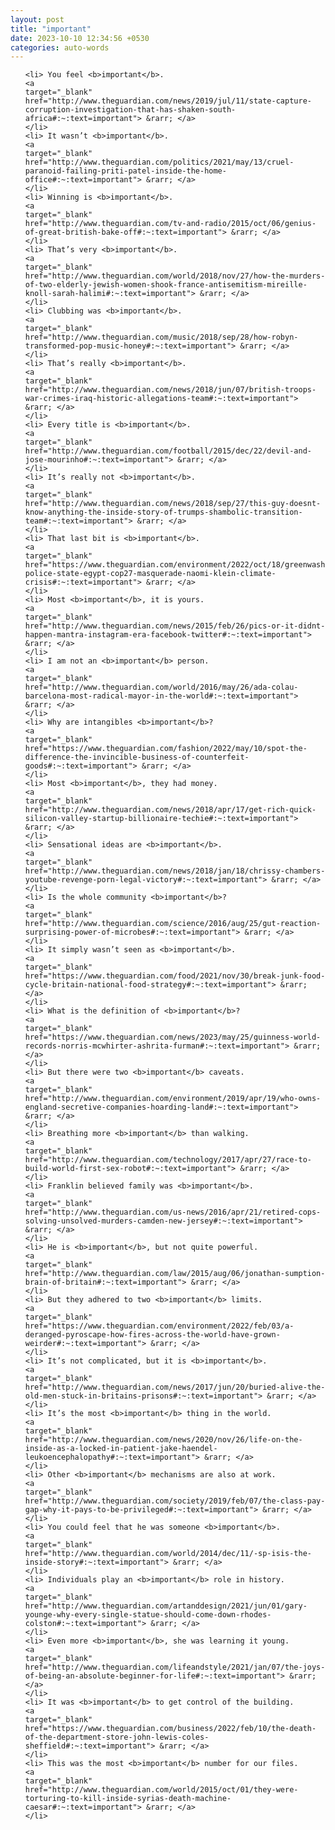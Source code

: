 ```yaml
---
layout: post
title: "important"
date: 2023-10-10 12:34:56 +0530
categories: auto-words
---
```

<ol>

    <li> You feel <b>important</b>.
    <a 
    target="_blank" 
    href="http://www.theguardian.com/news/2019/jul/11/state-capture-corruption-investigation-that-has-shaken-south-africa#:~:text=important"> &rarr; </a>
    </li>
    <li> It wasn’t <b>important</b>.
    <a 
    target="_blank" 
    href="http://www.theguardian.com/politics/2021/may/13/cruel-paranoid-failing-priti-patel-inside-the-home-office#:~:text=important"> &rarr; </a>
    </li>
    <li> Winning is <b>important</b>.
    <a 
    target="_blank" 
    href="http://www.theguardian.com/tv-and-radio/2015/oct/06/genius-of-great-british-bake-off#:~:text=important"> &rarr; </a>
    </li>
    <li> That’s very <b>important</b>.
    <a 
    target="_blank" 
    href="http://www.theguardian.com/world/2018/nov/27/how-the-murders-of-two-elderly-jewish-women-shook-france-antisemitism-mireille-knoll-sarah-halimi#:~:text=important"> &rarr; </a>
    </li>
    <li> Clubbing was <b>important</b>.
    <a 
    target="_blank" 
    href="http://www.theguardian.com/music/2018/sep/28/how-robyn-transformed-pop-music-honey#:~:text=important"> &rarr; </a>
    </li>
    <li> That’s really <b>important</b>.
    <a 
    target="_blank" 
    href="http://www.theguardian.com/news/2018/jun/07/british-troops-war-crimes-iraq-historic-allegations-team#:~:text=important"> &rarr; </a>
    </li>
    <li> Every title is <b>important</b>.
    <a 
    target="_blank" 
    href="http://www.theguardian.com/football/2015/dec/22/devil-and-jose-mourinho#:~:text=important"> &rarr; </a>
    </li>
    <li> It’s really not <b>important</b>.
    <a 
    target="_blank" 
    href="http://www.theguardian.com/news/2018/sep/27/this-guy-doesnt-know-anything-the-inside-story-of-trumps-shambolic-transition-team#:~:text=important"> &rarr; </a>
    </li>
    <li> That last bit is <b>important</b>.
    <a 
    target="_blank" 
    href="https://www.theguardian.com/environment/2022/oct/18/greenwashing-police-state-egypt-cop27-masquerade-naomi-klein-climate-crisis#:~:text=important"> &rarr; </a>
    </li>
    <li> Most <b>important</b>, it is yours.
    <a 
    target="_blank" 
    href="http://www.theguardian.com/news/2015/feb/26/pics-or-it-didnt-happen-mantra-instagram-era-facebook-twitter#:~:text=important"> &rarr; </a>
    </li>
    <li> I am not an <b>important</b> person.
    <a 
    target="_blank" 
    href="http://www.theguardian.com/world/2016/may/26/ada-colau-barcelona-most-radical-mayor-in-the-world#:~:text=important"> &rarr; </a>
    </li>
    <li> Why are intangibles <b>important</b>?
    <a 
    target="_blank" 
    href="https://www.theguardian.com/fashion/2022/may/10/spot-the-difference-the-invincible-business-of-counterfeit-goods#:~:text=important"> &rarr; </a>
    </li>
    <li> Most <b>important</b>, they had money.
    <a 
    target="_blank" 
    href="http://www.theguardian.com/news/2018/apr/17/get-rich-quick-silicon-valley-startup-billionaire-techie#:~:text=important"> &rarr; </a>
    </li>
    <li> Sensational ideas are <b>important</b>.
    <a 
    target="_blank" 
    href="http://www.theguardian.com/news/2018/jan/18/chrissy-chambers-youtube-revenge-porn-legal-victory#:~:text=important"> &rarr; </a>
    </li>
    <li> Is the whole community <b>important</b>?
    <a 
    target="_blank" 
    href="http://www.theguardian.com/science/2016/aug/25/gut-reaction-surprising-power-of-microbes#:~:text=important"> &rarr; </a>
    </li>
    <li> It simply wasn’t seen as <b>important</b>.
    <a 
    target="_blank" 
    href="https://www.theguardian.com/food/2021/nov/30/break-junk-food-cycle-britain-national-food-strategy#:~:text=important"> &rarr; </a>
    </li>
    <li> What is the definition of <b>important</b>?
    <a 
    target="_blank" 
    href="https://www.theguardian.com/news/2023/may/25/guinness-world-records-norris-mcwhirter-ashrita-furman#:~:text=important"> &rarr; </a>
    </li>
    <li> But there were two <b>important</b> caveats.
    <a 
    target="_blank" 
    href="http://www.theguardian.com/environment/2019/apr/19/who-owns-england-secretive-companies-hoarding-land#:~:text=important"> &rarr; </a>
    </li>
    <li> Breathing more <b>important</b> than walking.
    <a 
    target="_blank" 
    href="http://www.theguardian.com/technology/2017/apr/27/race-to-build-world-first-sex-robot#:~:text=important"> &rarr; </a>
    </li>
    <li> Franklin believed family was <b>important</b>.
    <a 
    target="_blank" 
    href="http://www.theguardian.com/us-news/2016/apr/21/retired-cops-solving-unsolved-murders-camden-new-jersey#:~:text=important"> &rarr; </a>
    </li>
    <li> He is <b>important</b>, but not quite powerful.
    <a 
    target="_blank" 
    href="http://www.theguardian.com/law/2015/aug/06/jonathan-sumption-brain-of-britain#:~:text=important"> &rarr; </a>
    </li>
    <li> But they adhered to two <b>important</b> limits.
    <a 
    target="_blank" 
    href="https://www.theguardian.com/environment/2022/feb/03/a-deranged-pyroscape-how-fires-across-the-world-have-grown-weirder#:~:text=important"> &rarr; </a>
    </li>
    <li> It’s not complicated, but it is <b>important</b>.
    <a 
    target="_blank" 
    href="http://www.theguardian.com/news/2017/jun/20/buried-alive-the-old-men-stuck-in-britains-prisons#:~:text=important"> &rarr; </a>
    </li>
    <li> It’s the most <b>important</b> thing in the world.
    <a 
    target="_blank" 
    href="http://www.theguardian.com/news/2020/nov/26/life-on-the-inside-as-a-locked-in-patient-jake-haendel-leukoencephalopathy#:~:text=important"> &rarr; </a>
    </li>
    <li> Other <b>important</b> mechanisms are also at work.
    <a 
    target="_blank" 
    href="http://www.theguardian.com/society/2019/feb/07/the-class-pay-gap-why-it-pays-to-be-privileged#:~:text=important"> &rarr; </a>
    </li>
    <li> You could feel that he was someone <b>important</b>.
    <a 
    target="_blank" 
    href="http://www.theguardian.com/world/2014/dec/11/-sp-isis-the-inside-story#:~:text=important"> &rarr; </a>
    </li>
    <li> Individuals play an <b>important</b> role in history.
    <a 
    target="_blank" 
    href="http://www.theguardian.com/artanddesign/2021/jun/01/gary-younge-why-every-single-statue-should-come-down-rhodes-colston#:~:text=important"> &rarr; </a>
    </li>
    <li> Even more <b>important</b>, she was learning it young.
    <a 
    target="_blank" 
    href="http://www.theguardian.com/lifeandstyle/2021/jan/07/the-joys-of-being-an-absolute-beginner-for-life#:~:text=important"> &rarr; </a>
    </li>
    <li> It was <b>important</b> to get control of the building.
    <a 
    target="_blank" 
    href="https://www.theguardian.com/business/2022/feb/10/the-death-of-the-department-store-john-lewis-coles-sheffield#:~:text=important"> &rarr; </a>
    </li>
    <li> This was the most <b>important</b> number for our files.
    <a 
    target="_blank" 
    href="http://www.theguardian.com/world/2015/oct/01/they-were-torturing-to-kill-inside-syrias-death-machine-caesar#:~:text=important"> &rarr; </a>
    </li>